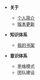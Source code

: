 
- **关于**
     - [个人简介](/use/home)
     - [版本更新](/docs/changelog)

- **知识体系**
    - [我的书架]({{baseDomain}}/bookshelf/book/index.html)
    
- **意识体系**
   - 思维模式
   - 团队建设
